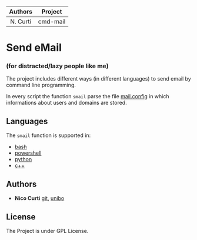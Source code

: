 | **Authors**  | **Project** |
|:------------:|:-----------:|
|   N. Curti   |   cmd-mail  |

# Send eMail
### (for distracted/lazy people like me)

The project includes different ways (in different languages) to send email by command line programming.

In every script the function `smail` parse the file [mail.config](https://github.com/Nico-Curti/cmd-mail/blob/master/mail.config) in which informations about users and domains are stored.

## Languages

The `smail` function is supported in:

- [bash](https://github.com/Nico-Curti/cmd-mail/blob/master/smail.sh)
- [powershell](https://github.com/Nico-Curti/cmd-mail/blob/master/smail.ps1)
- [python](https://github.com/Nico-Curti/cmd-mail/blob/master/smail.py)
- [c++](https://github.com/Nico-Curti/cmd-mail/blob/master/smail.cpp)

## Authors

* **Nico Curti** [git](https://github.com/Nico-Curti), [unibo](https://www.unibo.it/sitoweb/nico.curti2)

## License

The Project is under GPL License.
